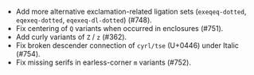  * Add more alternative exclamation-related ligation sets (`exeqeq-dotted`, `eqexeq-dotted`, `eqexeq-dl-dotted`) (#748).
 * Fix centering of `Q` variants when occurred in enclosures (#751).
 * Add curly variants of `Z` / `z` (#362).
 * Fix broken descender connection of `cyrl/tse` (U+0446) under Italic (#754).
 * Fix missing serifs in earless-corner `m` variants (#752).